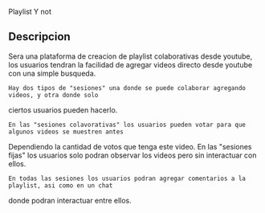 Playlist Y not

<h2> Descripcion </h2>

   Sera una plataforma de creacion de playlist colaborativas desde youtube, los usuarios tendran 
la facilidad de agregar videos directo desde youtube con una simple busqueda.

    Hay dos tipos de "sesiones" una donde se puede colaborar agregando videos, y otra donde solo 
ciertos usuarios pueden hacerlo.

    En las "sesiones colavorativas" los usuarios pueden votar para que algunos videos se muestren antes
Dependiendo la cantidad de votos que tenga este video. En las "sesiones fijas" los usuarios solo podran 
observar los videos pero sin interactuar con ellos.

    En todas las sesiones los usuarios podran agregar comentarios a la playlist, asi como en un chat 
donde podran  interactuar entre ellos.



